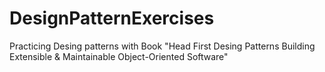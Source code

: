 # DesignPatternExercises
Practicing Desing patterns with Book "Head First Desing Patterns Building Extensible & Maintainable Object-Oriented Software"
